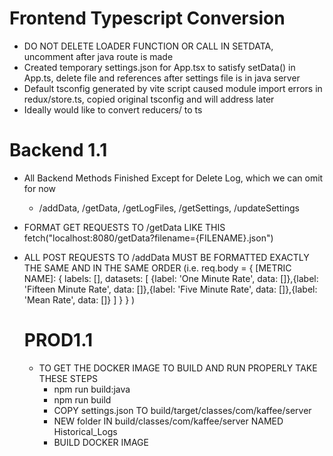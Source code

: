 # Frontend Typescript Conversion

- DO NOT DELETE LOADER FUNCTION OR CALL IN SETDATA, uncomment after java route is made
- Created temporary settings.json for App.tsx to satisfy setData() in App.ts, delete file and references after settings file is in java server
- Default tsconfig generated by vite script caused module import errors in redux/store.ts, copied original tsconfig and will address later
- Ideally would like to convert reducers/ to ts

# Backend 1.1

- All Backend Methods Finished Except for Delete Log, which we can omit for now
  - /addData, /getData, /getLogFiles, /getSettings, /updateSettings
- FORMAT GET REQUESTS TO /getData LIKE THIS
  fetch("localhost:8080/getData?filename={FILENAME}.json")
- ALL POST REQUESTS TO /addData MUST BE FORMATTED EXACTLY THE SAME AND IN THE SAME ORDER (i.e.
  req.body = { [METRIC NAME]: {
  labels: [],
  datasets: [
  {label: 'One Minute Rate', data: []},{label: 'Fifteen Minute Rate', data: []},{label: 'Five Minute Rate', data: []},{label: 'Mean Rate', data: []}
  ]
  }
  }
  )

  # PROD1.1
  - TO GET THE DOCKER IMAGE TO BUILD AND RUN PROPERLY TAKE THESE STEPS
    - npm run build:java
    - npm run build
    - COPY settings.json TO build/target/classes/com/kaffee/server
    - NEW folder IN build/classes/com/kaffee/server NAMED Historical_Logs
    - BUILD DOCKER IMAGE

